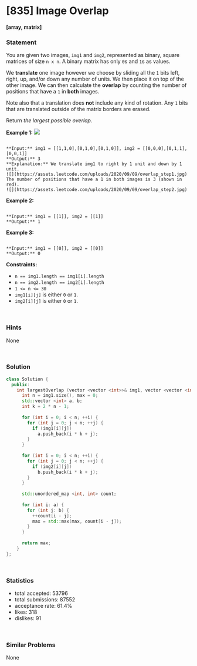 # [835] Image Overlap

**[array, matrix]**

### Statement

You are given two images, `img1` and `img2`, represented as binary, square matrices of size `n x n`. A binary matrix has only `0`s and `1`s as values.

We **translate** one image however we choose by sliding all the `1` bits left, right, up, and/or down any number of units. We then place it on top of the other image. We can then calculate the **overlap** by counting the number of positions that have a `1` in **both** images.

Note also that a translation does **not** include any kind of rotation. Any `1` bits that are translated outside of the matrix borders are erased.

Return *the largest possible overlap*.


**Example 1:**
![](https://assets.leetcode.com/uploads/2020/09/09/overlap1.jpg)

```

**Input:** img1 = [[1,1,0],[0,1,0],[0,1,0]], img2 = [[0,0,0],[0,1,1],[0,0,1]]
**Output:** 3
**Explanation:** We translate img1 to right by 1 unit and down by 1 unit.
![](https://assets.leetcode.com/uploads/2020/09/09/overlap_step1.jpg)
The number of positions that have a 1 in both images is 3 (shown in red).
![](https://assets.leetcode.com/uploads/2020/09/09/overlap_step2.jpg)

```

**Example 2:**

```

**Input:** img1 = [[1]], img2 = [[1]]
**Output:** 1

```

**Example 3:**

```

**Input:** img1 = [[0]], img2 = [[0]]
**Output:** 0

```

**Constraints:**
* `n == img1.length == img1[i].length`
* `n == img2.length == img2[i].length`
* `1 <= n <= 30`
* `img1[i][j]` is either `0` or `1`.
* `img2[i][j]` is either `0` or `1`.


<br>

### Hints

None

<br>

### Solution

```cpp
class Solution {
  public:
    int largestOverlap (vector <vector <int>>& img1, vector <vector <int>>& img2) {
      int n = img1.size(), max = 0;
      std::vector <int> a, b;
      int k = 2 * n - 1;
      
      for (int i = 0; i < n; ++i) {
        for (int j = 0; j < n; ++j) {
          if (img1[i][j])
            a.push_back(i * k + j);
        }
      }
      
      for (int i = 0; i < n; ++i) {
        for (int j = 0; j < n; ++j) {
          if (img2[i][j])
            b.push_back(i * k + j);
        }
      }
      
      std::unordered_map <int, int> count;
      
      for (int i: a) {
        for (int j: b) {
          ++count[i - j];
          max = std::max(max, count[i - j]);
        }
      }
      
      return max;
    }
};
```

<br>

### Statistics

- total accepted: 53796
- total submissions: 87552
- acceptance rate: 61.4%
- likes: 318
- dislikes: 91

<br>

### Similar Problems

None
